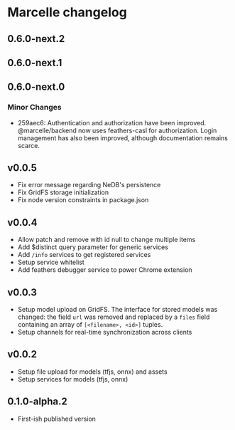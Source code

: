 # Marcelle changelog

## 0.6.0-next.2

## 0.6.0-next.1

## 0.6.0-next.0

### Minor Changes

- 259aec6: Authentication and authorization have been improved. @marcelle/backend now uses feathers-casl for authorization. Login management has also been improved, although documentation remains scarce.

## v0.0.5

- Fix error message regarding NeDB's persistence
- Fix GridFS storage initialization
- Fix node version constraints in package.json

## v0.0.4

- Allow patch and remove with id null to change multiple items
- Add $distinct query parameter for generic services
- Add `/info` services to get registered services
- Setup service whitelist
- Add feathers debugger service to power Chrome extension

## v0.0.3

- Setup model upload on GridFS. The interface for stored models was changed: the field `url` was removed and replaced by a `files` field containing an array of `[<filename>, <id>]` tuples.
- Setup channels for real-time synchronization across clients

## v0.0.2

- Setup file upload for models (tfjs, onnx) and assets
- Setup services for models (tfjs, onnx)

## 0.1.0-alpha.2

- First-ish published version
